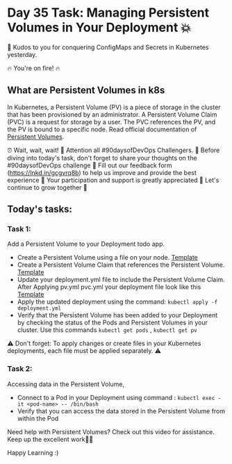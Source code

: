 # Day 35 Task: Managing Persistent Volumes in Your Deployment 💥
🙌 Kudos to you for conquering ConfigMaps and Secrets in Kubernetes yesterday.

🔥 You're on fire! 🔥

## What are Persistent Volumes in k8s
In Kubernetes, a Persistent Volume (PV) is a piece of storage in the cluster that has been provisioned by an administrator. A Persistent Volume Claim (PVC) is a request for storage by a user. The PVC references the PV, and the PV is bound to a specific node. Read official documentation of [Persistent Volumes](https://kubernetes.io/docs/concepts/storage/persistent-volumes/). 

⏰ Wait, wait, wait! 📣 Attention all #90daysofDevOps Challengers. 💪
Before diving into today's task, don't forget to share your thoughts on the #90daysofDevOps challenge 💪 Fill out our feedback form (https://lnkd.in/gcgvrq8b) to help us improve and provide the best experience 🌟 Your participation and support is greatly appreciated 🙏 Let's continue to grow together 🌱


## Today's tasks:
### Task 1:
Add a Persistent Volume to your Deployment todo app.
- Create a Persistent Volume using a file on your node. [Template](https://github.com/LondheShubham153/90DaysOfDevOps/blob/94e3970819e097a5b8edea40fe565d583419f912/2023/day36/pv.yml)
- Create a Persistent Volume Claim that references the Persistent Volume. [Template](https://github.com/LondheShubham153/90DaysOfDevOps/blob/94e3970819e097a5b8edea40fe565d583419f912/2023/day36/pvc.yml)
- Update your deployment.yml file to include the Persistent Volume Claim. After Applying pv.yml pvc.yml your deployment file look like this [Template](https://github.com/LondheShubham153/90DaysOfDevOps/blob/94e3970819e097a5b8edea40fe565d583419f912/2023/day36/Deployment.yml)
- Apply the updated deployment using the command: `kubectl apply -f deployment.yml`
- Verify that the Persistent Volume has been added to your Deployment by checking the status of the Pods and Persistent Volumes in your cluster. Use this commands `kubectl get pods` ,
`kubectl get pv`

⚠️ Don't forget: To apply changes or create files in your Kubernetes deployments, each file must be applied separately. ⚠️

### Task 2:
Accessing data in the Persistent Volume,
- Connect to a Pod in your Deployment using command : `kubectl exec -it <pod-name> -- /bin/bash
`
- Verify that you can access the data stored in the Persistent Volume from within the Pod

Need help with Persistent Volumes? Check out this video for assistance.
Keep up the excellent work🙌💥

Happy Learning :)
